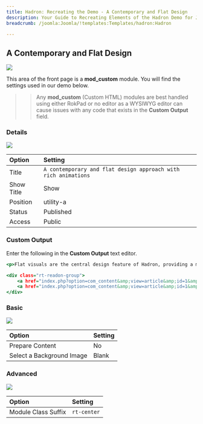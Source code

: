 ```yaml
---
title: Hadron: Recreating the Demo - A Contemporary and Flat Design
description: Your Guide to Recreating Elements of the Hadron Demo for Joomla
breadcrumb: /joomla:Joomla/!templates:Templates/hadron:Hadron

---
```


A Contemporary and Flat Design
-----

![][demo]

This area of the front page is a **mod_custom** module. You will find the settings used in our demo below.

>> Any **mod_custom** (Custom HTML) modules are best handled using either RokPad or no editor as a WYSIWYG editor can cause issues with any code that exists in the **Custom Output** field.

### Details

![][demo2]

| Option     | Setting                                                        |  
| :--------- | :------------------------------------------------------------- |  
| Title      | `A contemporary and flat design approach with rich animations` |  
| Show Title | Show                                                           |  
| Position   | utility-a                                                      |  
| Status     | Published                                                      |  
| Access     | Public                                                         |  

### Custom Output

Enter the following in the **Custom Output** text editor.

~~~ .html
<p>Flat visuals are the central design feature of Hadron, providing a modern, corporate approach to template construction.</p>

<div class="rt-readon-group">
    <a href="index.php?option=com_content&amp;view=article&amp;id=1&amp;Itemid=107" class="readon">Purchase Now</a>
    <a href="index.php?option=com_content&amp;view=article&amp;id=1&amp;Itemid=107" class="readon2">Read Features</a>
</div>
~~~

### Basic

![][demo3]

| Option                    | Setting |  
| :------------------------ | :------ |  
| Prepare Content           | No      |  
| Select a Background Image | Blank   |

### Advanced

![][demo4]

| Option              | Setting     |  
| :------------------ | :---------- |  
| Module Class Suffix | `rt-center` |  

[demo]: assets/demo_2.jpeg
[demo2]: assets/contemporary_1.jpeg
[demo3]: assets/contemporary_2.jpeg
[demo4]: assets/contemporary_3.jpeg
